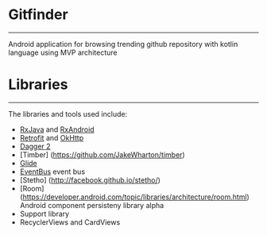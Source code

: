 # Gitfinder
---
Android application for browsing trending github repository with kotlin language using MVP architecture

# Libraries
---
The libraries and tools used include:
* [RxJava](https://github.com/ReactiveX/RxJava) and [RxAndroid](https://github.com/ReactiveX/RxAndroid)
* [Retrofit](http://square.github.io/retrofit/) and [OkHttp](https://github.com/square/okhttp)
* [Dagger 2](http://google.github.io/dagger/)
* [Timber] (https://github.com/JakeWharton/timber)
* [Glide](https://github.com/bumptech/glide)
* [EventBus](https://github.com/greenrobot/EventBus) event bus
* [Stetho] (http://facebook.github.io/stetho/)
* [Room] (https://developer.android.com/topic/libraries/architecture/room.html) Android component persisteny library alpha
* Support library
* RecyclerViews and CardViews
